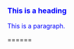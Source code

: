 <!DOCTYPE html>
<html>

<div style="color:#0000FF">
  <h3>This is a heading</h3>
  <p>This is a paragraph.</p>
</div>

</html>
======
